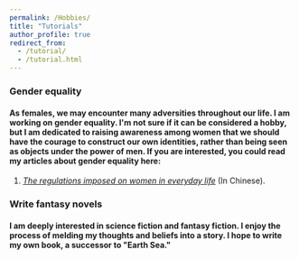 ```yaml
---
permalink: /Hobbies/
title: "Tutorials"
author_profile: true
redirect_from: 
  - /tutorial/
  - /tutorial.html
---
```



### Gender equality
#### As females, we may encounter many adversities throughout our life. I am working on gender equality. I'm not sure if it can be considered a hobby, but I am dedicated to raising awareness among women that we should have the courage to construct our own identities, rather than being seen as objects under the power of men. If you are interested, you could read my articles about gender equality here:

  1. [_The regulations imposed on women in everyday life_](https://sulky-verse-35b.notion.site/43fab7ee6d6a4bfb948c355d35deb298) (In Chinese).

### Write fantasy novels
#### I am deeply interested in science fiction and fantasy fiction. I enjoy the process of melding my thoughts and beliefs into a story. I hope to write my own book, a successor to "Earth Sea."

